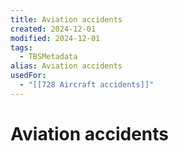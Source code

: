 ```yaml
---
title: Aviation accidents
created: 2024-12-01
modified: 2024-12-01
tags:
  - TBSMetadata
alias: Aviation accidents
usedFor:
  - "[[728 Aircraft accidents]]"
---
```

# Aviation accidents
